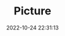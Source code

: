 ---
weight: 1
images:
- /images/edited/162.jpeg
title: Picture
date: 2022-10-24 22:31:13
tags: [luminarneo,work,ilce7m3,person]
---